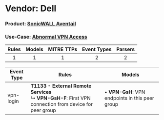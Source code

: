 Vendor: Dell
============
### Product: [SonicWALL Aventail](../ds_dell_sonicwall_aventail.md)
### Use-Case: [Abnormal VPN Access](../../../../UseCases/uc_abnormal_vpn_access.md)

| Rules | Models | MITRE TTPs | Event Types | Parsers |
|:-----:|:------:|:----------:|:-----------:|:-------:|
|   1   |   1    |     1      |      2      |    2    |

| Event Type | Rules                                                                                                           | Models                                              |
| ---------- | --------------------------------------------------------------------------------------------------------------- | --------------------------------------------------- |
| vpn-login  | <b>T1133 - External Remote Services</b><br> ↳ <b>VPN-GsH-F</b>: First VPN connection from device for peer group |  • <b>VPN-GsH</b>: VPN endpoints in this peer group |